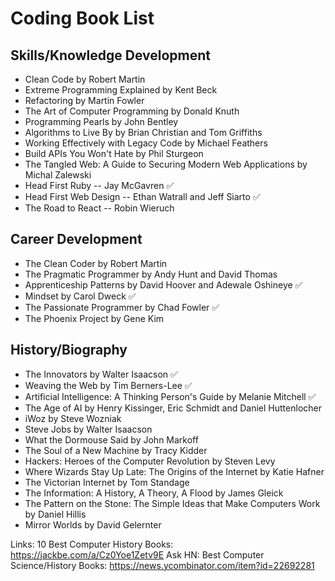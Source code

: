 # Coding Book List

## Skills/Knowledge Development
- Clean Code by Robert Martin
- Extreme Programming Explained by Kent Beck
- Refactoring by Martin Fowler
- The Art of Computer Programming by Donald Knuth
- Programming Pearls by John Bentley
- Algorithms to Live By by Brian Christian and Tom Griffiths
- Working Effectively with Legacy Code by Michael Feathers
- Build APIs You Won't Hate by Phil Sturgeon
- The Tangled Web: A Guide to Securing Modern Web Applications by Michal Zalewski
- Head First Ruby -- Jay McGavren ✅
- Head First Web Design -- Ethan Watrall and Jeff Siarto ✅
- The Road to React -- Robin Wieruch

## Career Development
- The Clean Coder by Robert Martin
- The Pragmatic Programmer by Andy Hunt and David Thomas
- Apprenticeship Patterns by David Hoover and Adewale Oshineye ✅
- Mindset by Carol Dweck ✅
- The Passionate Programmer by Chad Fowler ✅
- The Phoenix Project by Gene Kim

## History/Biography
- The Innovators by Walter Isaacson ✅
- Weaving the Web by Tim Berners-Lee ✅
- Artificial Intelligence: A Thinking Person's Guide by Melanie Mitchell ✅
- The Age of AI by Henry Kissinger, Eric Schmidt and Daniel Huttenlocher
- iWoz by Steve Wozniak
- Steve Jobs by Walter Isaacson
- What the Dormouse Said by John Markoff
- The Soul of a New Machine by Tracy Kidder
- Hackers: Heroes of the Computer Revolution by Steven Levy
- Where Wizards Stay Up Late: The Origins of the Internet by Katie Hafner
- The Victorian Internet by Tom Standage
- The Information: A History, A Theory, A Flood by James Gleick
- The Pattern on the Stone: The Simple Ideas that Make Computers Work by Daniel Hillis
- Mirror Worlds by David Gelernter

Links:
10 Best Computer History Books: https://jackbe.com/a/Cz0Yoe1Zetv9E
Ask HN: Best Computer Science/History Books: https://news.ycombinator.com/item?id=22692281

